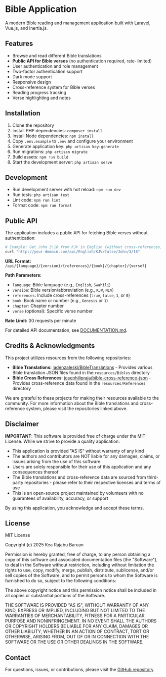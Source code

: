 # Bible Application

A modern Bible reading and management application built with Laravel, Vue.js, and Inertia.js.

## Features

- Browse and read different Bible translations
- **Public API for Bible verses** (no authentication required, rate-limited)
- User authentication and role management
- Two-factor authentication support
- Dark mode support
- Responsive design
- Cross-reference system for Bible verses
- Reading progress tracking
- Verse highlighting and notes

## Installation

1. Clone the repository
2. Install PHP dependencies: `composer install`
3. Install Node dependencies: `npm install`
4. Copy `.env.example` to `.env` and configure your environment
5. Generate application key: `php artisan key:generate`
6. Run migrations: `php artisan migrate`
7. Build assets: `npm run build`
8. Start the development server: `php artisan serve`

## Development

- Run development server with hot reload: `npm run dev`
- Run tests: `php artisan test`
- Lint code: `npm run lint`
- Format code: `npm run format`

## Public API

The application includes a public API for fetching Bible verses without authentication:

```bash
# Example: Get John 3:16 from KJV in English (without cross-references)
curl "http://your-domain.com/api/English/KJV/false/John/3/16"
```

**URL Format:** `/api/{language}/{version}/{references}/{book}/{chapter}/{verse?}`

**Path Parameters:**
- `language`: Bible language (e.g., `English`, `Swahili`)
- `version`: Bible version/abbreviation (e.g., `KJV`, `NIV`)
- `references`: Include cross-references (`true`, `false`, `1`, or `0`)
- `book`: Book name or number (e.g., `Genesis` or `1`)
- `chapter`: Chapter number
- `verse` (optional): Specific verse number

**Rate Limit:** 30 requests per minute

For detailed API documentation, see [DOCUMENTATION.md](DOCUMENTATION.md#public-bible-api).

## Credits & Acknowledgments

This project utilizes resources from the following repositories:

- **Bible Translations**: [jadenzaleski/BibleTranslations](https://github.com/jadenzaleski/BibleTranslations) - Provides various Bible translation JSON files found in the `resources/Bibles` directory
- **Bible Cross References**: [josephilipraja/bible-cross-reference-json](https://github.com/josephilipraja/bible-cross-reference-json) - Provides cross-reference data found in the `resources/References` directory

We are grateful to these projects for making their resources available to the community. For more information about the Bible translations and cross-reference system, please visit the repositories linked above.

## Disclaimer

**IMPORTANT**: This software is provided free of charge under the MIT License. While we strive to provide a quality application:

- This application is provided "AS IS" without warranty of any kind
- The authors and contributors are NOT liable for any damages, claims, or issues arising from the use of this software
- Users are solely responsible for their use of this application and any consequences thereof
- The Bible translations and cross-reference data are sourced from third-party repositories - please refer to their respective licenses and terms of use
- This is an open-source project maintained by volunteers with no guarantees of availability, accuracy, or support

By using this application, you acknowledge and accept these terms.

## License

MIT License

Copyright (c) 2025 Kea Rajabu Baruan

Permission is hereby granted, free of charge, to any person obtaining a copy
of this software and associated documentation files (the "Software"), to deal
in the Software without restriction, including without limitation the rights
to use, copy, modify, merge, publish, distribute, sublicense, and/or sell
copies of the Software, and to permit persons to whom the Software is
furnished to do so, subject to the following conditions:

The above copyright notice and this permission notice shall be included in all
copies or substantial portions of the Software.

THE SOFTWARE IS PROVIDED "AS IS", WITHOUT WARRANTY OF ANY KIND, EXPRESS OR
IMPLIED, INCLUDING BUT NOT LIMITED TO THE WARRANTIES OF MERCHANTABILITY,
FITNESS FOR A PARTICULAR PURPOSE AND NONINFRINGEMENT. IN NO EVENT SHALL THE
AUTHORS OR COPYRIGHT HOLDERS BE LIABLE FOR ANY CLAIM, DAMAGES OR OTHER
LIABILITY, WHETHER IN AN ACTION OF CONTRACT, TORT OR OTHERWISE, ARISING FROM,
OUT OF OR IN CONNECTION WITH THE SOFTWARE OR THE USE OR OTHER DEALINGS IN THE
SOFTWARE.

## Contact

For questions, issues, or contributions, please visit the [GitHub repository](https://github.com/kea137/Bible).
